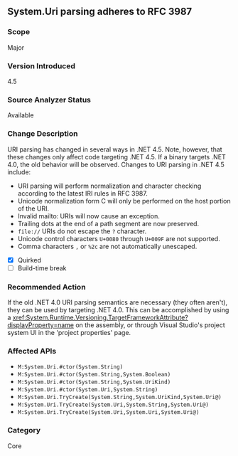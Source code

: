 ## System.Uri parsing adheres to RFC 3987

### Scope
Major

### Version Introduced
4.5

### Source Analyzer Status
Available

### Change Description

URI parsing has changed in several ways in .NET 4.5. Note, however, that these
changes only affect code targeting .NET 4.5. If a binary targets .NET 4.0, the
old behavior will be observed. Changes to URI parsing in .NET 4.5 include:

- URI parsing will perform normalization and character checking according to the latest IRI rules in RFC 3987.
- Unicode normalization form C will only be performed on the host portion of the URI.
- Invalid mailto: URIs will now cause an exception.
- Trailing dots at the end of a path segment are now preserved.
- `file://` URIs do not escape the `?` character.
- Unicode control characters `U+0080` through `U+009F` are not supported.
- Comma characters `,` or `%2c` are not automatically unescaped.

- [x] Quirked
- [ ] Build-time break

### Recommended Action

If the old .NET 4.0 URI parsing semantics are necessary (they often aren't),
they can be used by targeting .NET 4.0. This can be accomplished by using a
<xref:System.Runtime.Versioning.TargetFrameworkAttribute?displayProperty=name>
on the assembly, or through Visual Studio's project system UI in the 'project
properties' page.

### Affected APIs
* `M:System.Uri.#ctor(System.String)`
* `M:System.Uri.#ctor(System.String,System.Boolean)`
* `M:System.Uri.#ctor(System.String,System.UriKind)`
* `M:System.Uri.#ctor(System.Uri,System.String)`
* `M:System.Uri.TryCreate(System.String,System.UriKind,System.Uri@)`
* `M:System.Uri.TryCreate(System.Uri,System.String,System.Uri@)`
* `M:System.Uri.TryCreate(System.Uri,System.Uri,System.Uri@)`

### Category
Core

<!-- breaking change id: 6 -->
